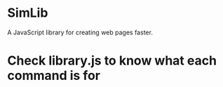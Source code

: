 # SimLib
A JavaScript library for creating web pages faster.
# Check library.js to know what each command is for
